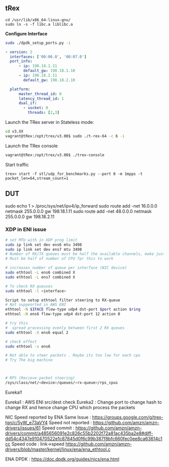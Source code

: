 


## tRex


```
cd /usr/lib/x86_64-linux-gnu/
sudo ln -s -f libc.a liblibc.a
```

**Configure Interface**
```bash
sudo ./dpdk_setup_ports.py -i
```

```yaml /etc/trex_cfg.yaml
- version: 2
  interfaces: ['00:06.0', '00:07.0']
  port_info:
      - ip: 198.18.1.11
        default_gw: 198.18.1.10
      - ip: 198.18.2.11
        default_gw: 198.18.2.10

  platform:
      master_thread_id: 0
      latency_thread_id: 1
      dual_if:
        - socket: 0
          threads: [2,3]
```



Launch the TRex server in Stateless mode:

```bash
cd v3.XX
vagrant@tRex:/opt/trex/v3.00$ sudo ./t-rex-64 -c 6 -i 
```

Launch the TRex console

```bash
vagrant@tRex:/opt/trex/v3.00$ ./trex-console
```

Start traffic
```
trex> start -f stl/udp_for_benchmarks.py --port 0 -m 1mpps -t packet_len=64,stream_count=1
```



## DUT

sudo echo 1 > /proc/sys/net/ipv4/ip_forward
sudo route add -net 16.0.0.0 netmask 255.0.0.0 gw 198.18.1.11
sudo route add -net 48.0.0.0 netmask 255.0.0.0 gw 198.18.2.11


### XDP in ENI issue

```bash
# set MTU with in XDP prog limit
sudo ip link set dev ens6 mtu 3498
sudo ip link set dev ens7 mtu 3498
# Number of RX/TX queues must be half the available channels, make just 1 for 1 CPU. 2 for 2 CPU
# Must be half of number of CPU fpr this to work

# increases number of queue per interface (NIC device)
sudo ethtool -L ens6 combined X
sudo ethtool -L ens7 combined X

# To check RX queuses
sudo ethtool -l <interface>
```

```bash
Script to setup ethtool filter steering to RX-queue
# Not suppeorted in AWS ENI
ethtool -N $IFACE flow-type udp4 dst-port $port action $ring
ethtool -N ens6 flow-type udp4 dst-port 12 action 0

# try this
#  spread processing evenly between first 2 RX queues
sudo ethtool -X ens6 equal 2

# check effect 
sudo ethtool -x ens6

# Not able to steer packets . Maybe its too low for each cpu
# Try The big machine



# RPS (Recieve packet steering)
/sys/class/net/<device>/queues/<rx-queue>/rps_cpus
```


Eureka!!

Eureka1 : AWS ENI src/dest check
Eureka2 : Change port to change hash to change RX and hence change CPU which process the packets


NIC Speed reported by ENA
Same Issue : https://groups.google.com/g/trex-tgn/c/5yW_e73aVY4
Speed not reported : https://github.com/amzn/amzn-drivers/issues/61
Speed commit : https://github.com/amzn/amzn-drivers/commit/a485656091e2c826c55b2202f72a81ac435ba2e8#diff-dd54c4347e910470522e1c87845d0f6c99b387f8bfc660fec0ee8ca63614c1cc
Speed code : link->speed https://github.com/amzn/amzn-drivers/blob/master/kernel/linux/ena/ena_ethtool.c

ENA DPDK : https://doc.dpdk.org/guides/nics/ena.html
